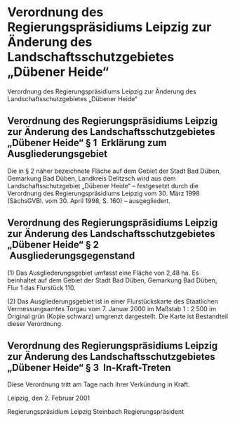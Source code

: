 # Verordnung des Regierungspräsidiums Leipzig zur Änderung des Landschaftsschutzgebietes „Dübener Heide“

Verordnung des Regierungspräsidiums Leipzig zur Änderung des Landschaftsschutzgebietes „Dübener Heide“

## Verordnung des Regierungspräsidiums Leipzig zur Änderung des Landschaftsschutzgebietes „Dübener Heide“ § 1  Erklärung zum Ausgliederungsgebiet

Die in § 2 näher bezeichnete Fläche auf dem Gebiet der Stadt Bad Düben, Gemarkung Bad Düben, Landkreis Delitzsch wird aus dem Landschaftsschutzgebiet „Dübener Heide“ – festgesetzt durch die 
            Verordnung des Regierungspräsidiums Leipzig vom 30. März 1998 (SächsGVBl. vom 30. April 1998, S. 160) – ausgegliedert.


## Verordnung des Regierungspräsidiums Leipzig zur Änderung des Landschaftsschutzgebietes „Dübener Heide“ § 2  Ausgliederungsgegenstand

(1) Das Ausgliederungsgebiet umfasst eine Fläche von 2,48 ha. Es beinhaltet auf dem Gebiet der Stadt Bad Düben, Gemarkung Bad Düben, Flur 1 das Flurstück 110.

(2) Das Ausgliederungsgebiet ist in einer Flurstückskarte des Staatlichen Vermessungsamtes Torgau vom 7. Januar 2000 im Maßstab 1 : 2 500 im Original grün (Kopie schwarz) umgrenzt dargestellt. Die Karte ist Bestandteil dieser Verordnung.


## Verordnung des Regierungspräsidiums Leipzig zur Änderung des Landschaftsschutzgebietes „Dübener Heide“ § 3  In-Kraft-Treten

Diese Verordnung tritt am Tage nach ihrer Verkündung in Kraft.

Leipzig, den 2. Februar 2001

Regierungspräsidium Leipzig 
             Steinbach 
             Regierungspräsident

